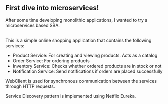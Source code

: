 ## First dive into microservices!
After some time developing monolithic applications, I wanted to try a microservices based SBA.<br><br>

This is a simple online shopping application that contains the following services:

- Product Service: For creating and viewing products. Acts as a catalog
- Order Service: For ordering products
- Inventory Service: Checks whether ordered products are in stock or not
- Notification Service: Send notifications if orders are placed successfully

WebClient is used for synchronous communication between the services through HTTP requests.

Service Discovery pattern is implemented using Netflix Eureka.
